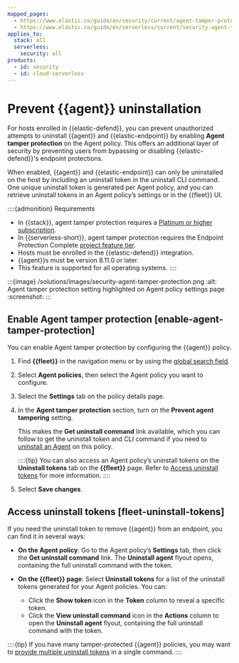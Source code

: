 ```yaml
---
mapped_pages:
  - https://www.elastic.co/guide/en/security/current/agent-tamper-protection.html
  - https://www.elastic.co/guide/en/serverless/current/security-agent-tamper-protection.html
applies_to:
  stack: all
  serverless:
    security: all
products:
  - id: security
  - id: cloud-serverless
---
```


# Prevent {{agent}} uninstallation


For hosts enrolled in {{elastic-defend}}, you can prevent unauthorized attempts to uninstall {{agent}} and {{elastic-endpoint}} by enabling **Agent tamper protection** on the Agent policy. This offers an additional layer of security by preventing users from bypassing or disabling {{elastic-defend}}'s endpoint protections.

When enabled, {{agent}} and {{elastic-endpoint}} can only be uninstalled on the host by including an uninstall token in the uninstall CLI command. One unique uninstall token is generated per Agent policy, and you can retrieve uninstall tokens in an Agent policy’s settings or in the {{fleet}} UI.

::::{admonition} Requirements
* In {{stack}}, agent tamper protection requires a [Platinum or higher subscription](https://www.elastic.co/pricing).
* In {{serverless-short}}, agent tamper protection requires the Endpoint Protection Complete [project feature tier](/deploy-manage/deploy/elastic-cloud/project-settings.md).
* Hosts must be enrolled in the {{elastic-defend}} integration.
* {{agent}}s must be version 8.11.0 or later.
* This feature is supported for all operating systems.
::::


:::{image} /solutions/images/security-agent-tamper-protection.png
:alt: Agent tamper protection setting highlighted on Agent policy settings page
:screenshot:
:::


## Enable Agent tamper protection [enable-agent-tamper-protection]

You can enable Agent tamper protection by configuring the {{agent}} policy.

1. Find **{{fleet}}** in the navigation menu or by using the [global search field](/explore-analyze/find-and-organize/find-apps-and-objects.md).
2. Select **Agent policies**, then select the Agent policy you want to configure.
3. Select the **Settings** tab on the policy details page.
4. In the **Agent tamper protection** section, turn on the **Prevent agent tampering** setting.

    This makes the **Get uninstall command** link available, which you can follow to get the uninstall token and CLI command if you need to [uninstall an Agent](/solutions/security/configure-elastic-defend/uninstall-elastic-agent.md) on this policy.

    ::::{tip}
    You can also access an Agent policy’s uninstall tokens on the **Uninstall tokens** tab on the **{{fleet}}** page. Refer to [Access uninstall tokens](/solutions/security/configure-elastic-defend/prevent-elastic-agent-uninstallation.md#fleet-uninstall-tokens) for more information.
    ::::

5. Select **Save changes**.


## Access uninstall tokens [fleet-uninstall-tokens]

If you need the uninstall token to remove {{agent}} from an endpoint, you can find it in several ways:

* **On the Agent policy**: Go to the Agent policy’s **Settings** tab, then click the **Get uninstall command** link. The **Uninstall agent** flyout opens, containing the full uninstall command with the token.
* **On the {{fleet}} page**: Select **Uninstall tokens** for a list of the uninstall tokens generated for your Agent policies. You can:

    * Click the **Show token** icon in the **Token** column to reveal a specific token.
    * Click the **View uninstall command** icon in the **Actions** column to open the **Uninstall agent** flyout, containing the full uninstall command with the token.


::::{tip}
If you have many tamper-protected {{agent}} policies, you may want to [provide multiple uninstall tokens](/solutions/security/configure-elastic-defend/uninstall-elastic-agent.md#multiple-uninstall-tokens) in a single command.
::::


